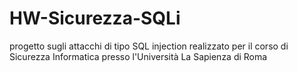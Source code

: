# HW-Sicurezza-SQLi
progetto sugli attacchi di tipo SQL injection realizzato per il corso di Sicurezza Informatica presso l'Università La Sapienza di Roma
